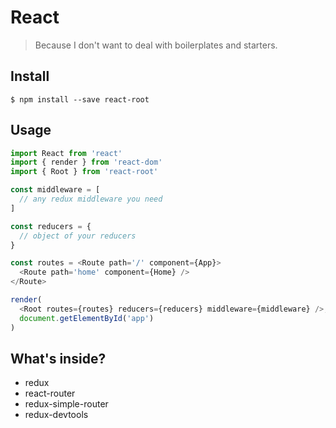 # React <Root />

> Because I don't want to deal with boilerplates and starters.

## Install

```
$ npm install --save react-root
```

## Usage

```js
import React from 'react'
import { render } from 'react-dom'
import { Root } from 'react-root'

const middleware = [
  // any redux middleware you need
]

const reducers = {
  // object of your reducers
}

const routes = <Route path='/' component={App}>
  <Route path='home' component={Home} />
</Route>

render(
  <Root routes={routes} reducers={reducers} middleware={middleware} />,
  document.getElementById('app')
)

```

## What's inside?

* redux
* react-router
* redux-simple-router
* redux-devtools

